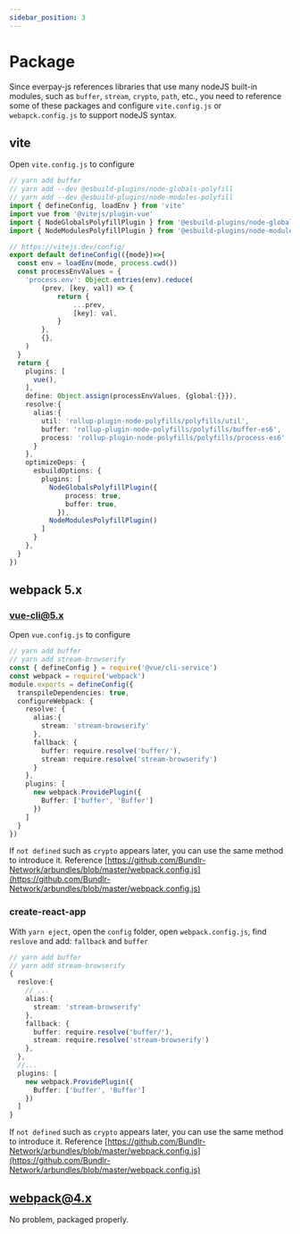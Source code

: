 ```yaml
---
sidebar_position: 3
---
```


# Package

Since everpay-js references libraries that use many nodeJS built-in modules, such as `buffer`, `stream`, `crypto`, `path`, etc., you need to reference some of these packages and configure `vite.config.js` or `webapck.config.js` to support nodeJS syntax.

## vite

Open `vite.config.js` to configure

```ts
// yarn add buffer
// yarn add --dev @esbuild-plugins/node-globals-polyfill
// yarn add --dev @esbuild-plugins/node-modules-polyfill
import { defineConfig, loadEnv } from 'vite'
import vue from '@vitejs/plugin-vue'
import { NodeGlobalsPolyfillPlugin } from '@esbuild-plugins/node-globals-polyfill'
import { NodeModulesPolyfillPlugin } from '@esbuild-plugins/node-modules-polyfill'

// https://vitejs.dev/config/
export default defineConfig(({mode})=>{
  const env = loadEnv(mode, process.cwd())
  const processEnvValues = {
    'process.env': Object.entries(env).reduce(
        (prev, [key, val]) => {
            return {
                ...prev,
                [key]: val,
            }
        },
        {},
    )
  }
  return {
    plugins: [
      vue(),
    ],
    define: Object.assign(processEnvValues, {global:{}}),
    resolve:{
      alias:{
        util: 'rollup-plugin-node-polyfills/polyfills/util',
        buffer: 'rollup-plugin-node-polyfills/polyfills/buffer-es6',
        process: 'rollup-plugin-node-polyfills/polyfills/process-es6'
      }
    },
    optimizeDeps: {
      esbuildOptions: {
        plugins: [
          NodeGlobalsPolyfillPlugin({
              process: true,
              buffer: true,
            }),
          NodeModulesPolyfillPlugin()
        ]
      }
    },
  }
})
```

## webpack 5.x

### vue-cli@5.x

Open `vue.config.js` to configure

```ts
// yarn add buffer
// yarn add stream-browserify
const { defineConfig } = require('@vue/cli-service')
const webpack = require('webpack')
module.exports = defineConfig({
  transpileDependencies: true,
  configureWebpack: {
    resolve: {
      alias:{
        stream: 'stream-browserify'
      },
      fallback: {
        buffer: require.resolve('buffer/'),
        stream: require.resolve('stream-browserify')
      }
    },
    plugins: [
      new webpack.ProvidePlugin({
        Buffer: ['buffer', 'Buffer']
      })
    ]
  }
})
```

If `not defined` such as `crypto` appears later, you can use the same method to introduce it. Reference [https://github.com/Bundlr-Network/arbundles/blob/master/webpack.config.js](https://github.com/Bundlr-Network/arbundles/blob/master/webpack.config.js)

### create-react-app

With `yarn eject`, open the `config` folder, open `webpack.config.js`, find `reslove` and add: `fallback` and `buffer`

```ts
// yarn add buffer
// yarn add stream-browserify
{
  reslove:{
    // ...
    alias:{
      stream: 'stream-browserify'
    },
    fallback: {
      buffer: require.resolve('buffer/'),
      stream: require.resolve('stream-browserify')
    },
  },
  //...
  plugins: [
    new webpack.ProvidePlugin({
      Buffer: ['buffer', 'Buffer']
    })
  ]
}
```

If `not defined` such as `crypto` appears later, you can use the same method to introduce it. Reference [https://github.com/Bundlr-Network/arbundles/blob/master/webpack.config.js](https://github.com/Bundlr-Network/arbundles/blob/master/webpack.config.js)

## webpack@4.x

No problem, packaged properly.
